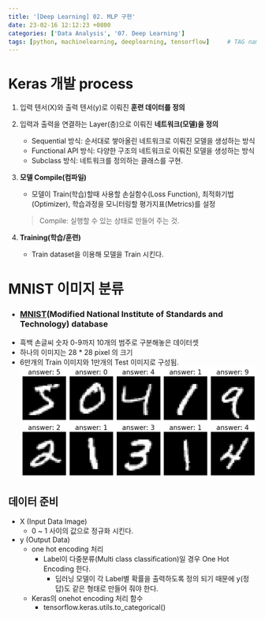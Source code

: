 ```yaml
---
title: '[Deep Learning] 02. MLP 구현'
date: 23-02-16 12:12:23 +0800
categories: ['Data Analysis', '07. Deep Learning']
tags: [python, machinelearning, deeplearning, tensorflow]     # TAG names should always be lowercase
---
```


# Keras 개발 process

1. 입력 텐서(X)와 출력 텐서(y)로 이뤄진 **훈련 데이터를 정의**
2. 입력과 출력을 연결하는 Layer(층)으로 이뤄진 **네트워크(모델)을 정의**
    - Sequential 방식: 순서대로 쌓아올린 네트워크로 이뤄진 모델을 생성하는 방식
    - Functional API 방식: 다양한 구조의 네트워크로 이뤄진 모델을 생성하는 방식
    - Subclass 방식: 네트워크를 정의하는 클래스를 구현.
3. **모델 Compile(컴파일)**
    - 모델이 Train(학습)할때 사용할 손실함수(Loss Function), 최적화기법(Optimizer), 학습과정을 모니터링할 평가지표(Metrics)를 설정
    
    > Compile: 실행할 수 있는 상태로 만들어 주는 것.

4. **Training(학습/훈련)**
    - Train dataset을 이용해 모델을 Train 시킨다.

# MNIST 이미지 분류 
- ### [MNIST](https://ko.wikipedia.org/wiki/MNIST_%EB%8D%B0%EC%9D%B4%ED%84%B0%EB%B2%A0%EC%9D%B4%EC%8A%A4)(Modified National Institute of Standards and Technology) database
- 흑백 손글씨 숫자 0-9까지 10개의 범주로 구분해놓은 데이터셋
- 하나의 이미지는 28 * 28 pixel 의 크기
- 6만개의 Train 이미지와 1만개의 Test 이미지로 구성됨.
![Alt text](../../../assets/img/playdata/07_deep_learning/02-01.png)



## 데이터 준비
- X (Input Data Image)
    - 0 ~ 1 사이의 값으로 정규화 시킨다.
- y (Output Data)
    - one hot encoding 처리
        - Label이 다중분류(Multi class classification)일 경우 One Hot Encoding 한다.
            - 딥러닝 모델이 각 Label별 확률을 출력하도록 정의 되기 때문에 y(정답)도 같은 형태로 만들어 줘야 한다.
    - Keras의 onehot encoding 처리 함수
        - tensorflow.keras.utils.to_categorical()


